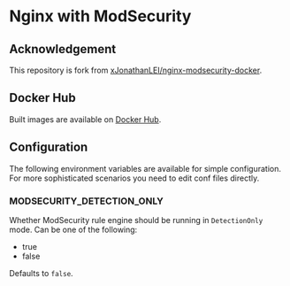 # Nginx with ModSecurity

## Acknowledgement

This repository is fork from [xJonathanLEI/nginx-modsecurity-docker](https://github.com/xJonathanLEI/nginx-modsecurity-docker).

## Docker Hub

Built images are available on [Docker Hub](https://hub.docker.com/r/coinpiu/nginx-modsecurity).

## Configuration

The following environment variables are available for simple configuration. For more sophisticated scenarios you need to edit conf files directly.

### MODSECURITY_DETECTION_ONLY

Whether ModSecurity rule engine should be running in `DetectionOnly` mode. Can be one of the following:

- true
- false

Defaults to `false`.
